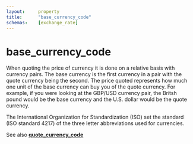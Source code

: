 ```yaml
---
layout:		property
title:		"base_currency_code"
schemas:	[exchange_rate]
---
```


# base_currency_code
When quoting the price of currency it is done on a relative basis with currency pairs. The base currency is the first currency in a pair with the quote currency being the second. The price quoted represents how much one unit of the base currency can buy you of the quote currency. For example, if you were looking at the GBP/USD currency pair, the Britsh pound would be the base currency and the U.S. dollar would be the quote currency.

The International Organization for Standardization (ISO) set the standard (ISO standard 4217) of the three letter abbreviations used for currencies.

See also [**quote_currency_code**](https://github.com/SuadeLabs/fire/blob/master/documentation/quote_currency_code.md)
